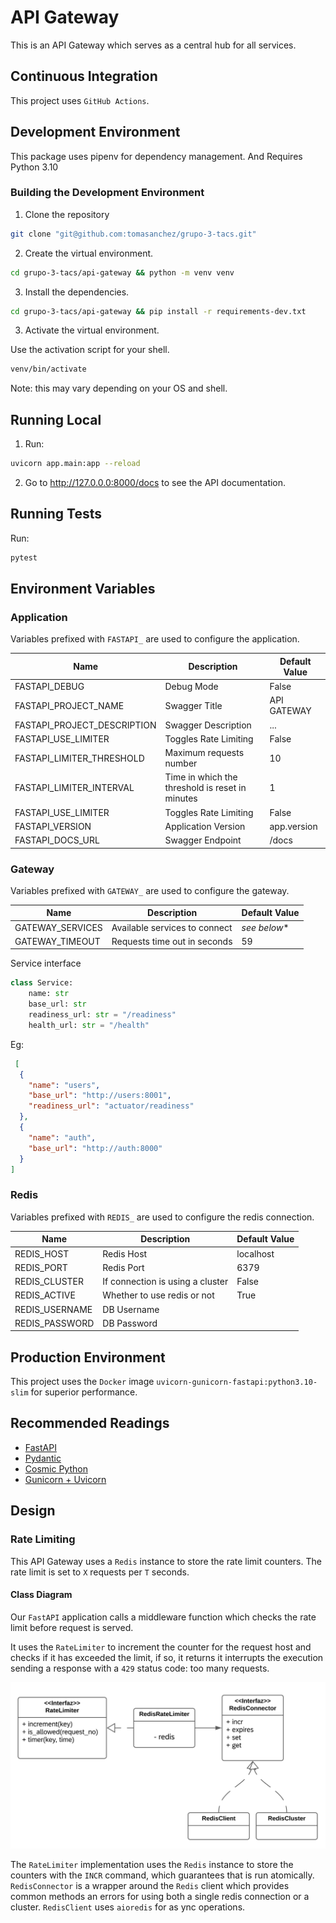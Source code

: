 # API Gateway

This is an API Gateway which serves as a central hub for all services.

## Continuous Integration

This project uses `GitHub Actions`.

## Development Environment

This package uses pipenv for dependency management. And Requires Python 3.10

### Building the Development Environment

1. Clone the repository

```bash
git clone "git@github.com:tomasanchez/grupo-3-tacs.git"
```

2. Create the virtual environment.

```bash
cd grupo-3-tacs/api-gateway && python -m venv venv
```

3. Install the dependencies.

```bash
cd grupo-3-tacs/api-gateway && pip install -r requirements-dev.txt
```

3. Activate the virtual environment.

Use the activation script for your shell.

```bash
venv/bin/activate
```

Note: this may vary depending on your OS and shell.

## Running Local

1. Run:

```bash
uvicorn app.main:app --reload
```

2. Go to http://127.0.0.0:8000/docs to see the API documentation.

## Running Tests

Run:

```bash
pytest
```

## Environment Variables

### Application

Variables prefixed with `FASTAPI_` are used to configure the application.

| Name                        | Description                                     | Default Value |
|-----------------------------|-------------------------------------------------|---------------|
| FASTAPI_DEBUG               | Debug Mode                                      | False         |
| FASTAPI_PROJECT_NAME        | Swagger Title                                   | API GATEWAY   |
| FASTAPI_PROJECT_DESCRIPTION | Swagger Description                             | ...           |
| FASTAPI_USE_LIMITER         | Toggles Rate Limiting                           | False         |
| FASTAPI_LIMITER_THRESHOLD   | Maximum requests number                         | 10            |
| FASTAPI_LIMITER_INTERVAL    | Time in which the threshold is reset in minutes | 1             |
| FASTAPI_USE_LIMITER         | Toggles Rate Limiting                           | False         |
| FASTAPI_VERSION             | Application Version                             | app.version   |
| FASTAPI_DOCS_URL            | Swagger Endpoint                                | /docs         |

### Gateway

Variables prefixed with `GATEWAY_` are used to configure the gateway.

| Name             | Description                   | Default Value |
|------------------|-------------------------------|---------------|
| GATEWAY_SERVICES | Available services to connect | _see below_*  |
| GATEWAY_TIMEOUT  | Requests time out in seconds  | 59            |

Service interface

```py
class Service:
    name: str
    base_url: str
    readiness_url: str = "/readiness"
    health_url: str = "/health"
```

Eg:

```json
 [
  {
    "name": "users",
    "base_url": "http://users:8001",
    "readiness_url": "actuator/readiness"
  },
  {
    "name": "auth",
    "base_url": "http://auth:8000"
  }
]
```

### Redis

Variables prefixed with `REDIS_` are used to configure the redis connection.

| Name           | Description                      | Default Value |
|----------------|----------------------------------|---------------|
| REDIS_HOST     | Redis Host                       | localhost     |
| REDIS_PORT     | Redis Port                       | 6379          |
| REDIS_CLUSTER  | If connection is using a cluster | False         |
| REDIS_ACTIVE   | Whether to use redis or not      | True          |
| REDIS_USERNAME | DB Username                      |               |
| REDIS_PASSWORD | DB Password                      |               |

## Production Environment

This project uses the `Docker` image `uvicorn-gunicorn-fastapi:python3.10-slim` for superior performance.

## Recommended Readings

- [FastAPI](https://fastapi.tiangolo.com/)
- [Pydantic](https://pydantic-docs.helpmanual.io/)
- [Cosmic Python](https://cosmicpython.com/)
- [Gunicorn + Uvicorn](https://github.com/tiangolo/uvicorn-gunicorn-fastapi-docker)

## Design

### Rate Limiting

This API Gateway uses a `Redis` instance to store the rate limit counters.
The rate limit is set to `X` requests per `T` seconds.

#### Class Diagram

Our `FastAPI` application calls a middleware function which checks the rate limit before request is served.

It uses the `RateLimiter` to increment the counter for the request host and checks if it has exceeded the limit, if so,
it returns it interrupts the execution sending a response with a `429` status code: too many requests.

![Rate Limiting Class Diagram](../docs/assets/rate-limiter-class_diagram.svg)

The `RateLimiter` implementation uses the `Redis` instance to store the counters with the `INCR` command, which
guarantees that is run atomically. `RedisConnector` is a wrapper around the `Redis` client which provides common methods
an errors for using both a single redis connection or a cluster. `RedisClient` uses `aioredis` for as ync operations.